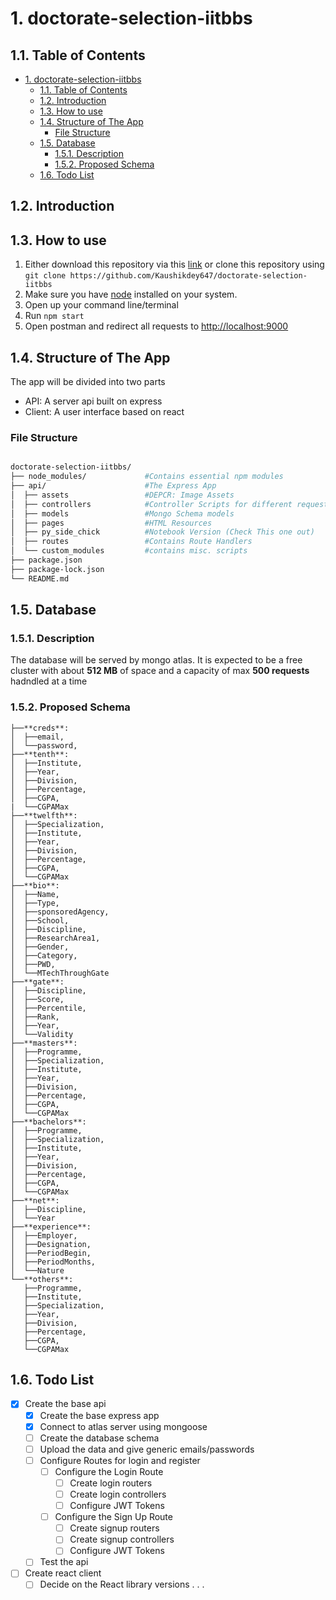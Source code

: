 # 1. doctorate-selection-iitbbs

## 1.1. Table of Contents

- [1. doctorate-selection-iitbbs](#1-doctorate-selection-iitbbs)
  - [1.1. Table of Contents](#11-table-of-contents)
  - [1.2. Introduction](#12-introduction)
  - [1.3. How to use](#13-how-to-use)
  - [1.4. Structure of The App](#14-structure-of-the-app)
    - [File Structure](#file-structure)
  - [1.5. Database](#15-database)
    - [1.5.1. Description](#151-description)
    - [1.5.2. Proposed Schema](#152-proposed-schema)
  - [1.6. Todo List](#16-todo-list)

## 1.2. Introduction

## 1.3. How to use

1. Either download this repository via this [link](https://github.com/Kaushikdey647/doctorate-selection-iitbbs/archive/refs/heads/main.zip) or clone this repository using
   `git clone https://github.com/Kaushikdey647/doctorate-selection-iitbbs`
2. Make sure you have [node](https://nodejs.org/) installed on your system.
3. Open up your command line/terminal
4. Run `npm start`
5. Open postman and redirect all requests to [http://localhost:9000](http://localhost:9000)

## 1.4. Structure of The App

The app will be divided into two parts

- API: A server api built on express
- Client: A user interface based on react

### File Structure

```bash

doctorate-selection-iitbbs/
├── node_modules/             #Contains essential npm modules
├── api/                      #The Express App
│  ├── assets                 #DEPCR: Image Assets
│  ├── controllers            #Controller Scripts for different requests
│  ├── models                 #Mongo Schema models
│  ├── pages                  #HTML Resources
│  ├── py_side_chick          #Notebook Version (Check This one out)
│  ├── routes                 #Contains Route Handlers   
│  └── custom_modules         #contains misc. scripts
├── package.json
├── package-lock.json
└── README.md
```

## 1.5. Database

### 1.5.1. Description

The database will be served by mongo atlas. It is expected to be a free cluster with about **512 MB** of space and a capacity of max **500 requests** hadndled at a time

### 1.5.2. Proposed Schema
```
├──**creds**:
│  ├──email,
│  └──password,
├──**tenth**:
│  ├──Institute,
│  ├──Year,
│  ├──Division,
│  ├──Percentage,
│  ├──CGPA,
|  └──CGPAMax
├──**twelfth**:
│  ├──Specialization,
│  ├──Institute,
│  ├──Year,
│  ├──Division,
│  ├──Percentage,
│  ├──CGPA,
│  └──CGPAMax
├──**bio**:
│  ├──Name,
│  ├──Type,
│  ├──sponsoredAgency,
│  ├──School,
│  ├──Discipline,
│  ├──ResearchArea1,
│  ├──Gender,
│  ├──Category,
│  ├──PWD,
│  └──MTechThroughGate
├──**gate**:
│  ├──Discipline,
│  ├──Score,
│  ├──Percentile,
│  ├──Rank,
│  ├──Year,
│  └──Validity
├──**masters**:
│  ├──Programme,
│  ├──Specialization,
│  ├──Institute,
│  ├──Year,
│  ├──Division,
│  ├──Percentage,
│  ├──CGPA,
│  └──CGPAMax
├──**bachelors**:
│  ├──Programme,
│  ├──Specialization,
│  ├──Institute,
│  ├──Year,
│  ├──Division,
│  ├──Percentage,
│  ├──CGPA,
│  └──CGPAMax
├──**net**:
│  ├──Discipline,
│  └──Year
├──**experience**:
│  ├──Employer,
│  ├──Designation,
│  ├──PeriodBegin,
│  ├──PeriodMonths,
│  └──Nature
└──**others**:
   ├──Programme,
   ├──Institute,
   ├──Specialization,
   ├──Year,
   ├──Division,
   ├──Percentage,
   ├──CGPA,
   └──CGPAMax
```
## 1.6. Todo List

- [x] Create the base api
  - [x] Create the base express app
  - [x] Connect to atlas server using mongoose
  - [ ] Create the database schema
  - [ ] Upload the data and give generic emails/passwords
  - [ ] Configure Routes for login and register
    - [ ] Configure the Login Route
      - [ ] Create login routers
      - [ ] Create login controllers
      - [ ] Configure JWT Tokens
    - [ ] Configure the Sign Up Route
      - [ ] Create signup routers
      - [ ] Create signup controllers
      - [ ] Configure JWT Tokens
  - [ ] Test the api
- [ ] Create react client
  - [ ] Decide on the React library versions
.
.
.
